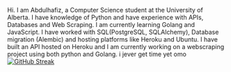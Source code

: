 Hi. I am Abdulhafiz, a Computer Science student at the University of Alberta. 
I have knowledge of Python and have experience with APIs, Databases and Web Scraping. I am currently learning Golang and JavaScript.
I have worked with SQL(PostgreSQL, SQLAlchemy), Database migration (Alembic) and hosting platforms like Heroku and Ubuntu. I have built an API hosted on Heroku and I am currently working on
a webscraping project using both python and Golang.
i jever get time yet omo
[![GitHub Streak](https://streak-stats.demolab.com?user=haaffiiizzz&theme=highcontrast&hide_border=true)](https://git.io/streak-stats)
